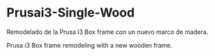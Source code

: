 # Prusai3-Single-Wood
Remodelado de la Prusa i3 Box frame con un nuevo marco de madera.

Prusa i3 Box frame remodeling with a new wooden frame.
